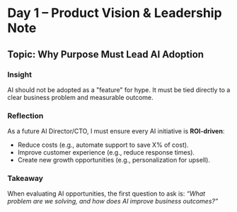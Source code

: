 # Day 1 – Product Vision & Leadership Note

## Topic: Why Purpose Must Lead AI Adoption

### Insight
AI should not be adopted as a "feature" for hype. It must be tied directly to a clear business problem and measurable outcome.

### Reflection
As a future AI Director/CTO, I must ensure every AI initiative is **ROI-driven**:
- Reduce costs (e.g., automate support to save X% of cost).  
- Improve customer experience (e.g., reduce response times).  
- Create new growth opportunities (e.g., personalization for upsell).  

### Takeaway
When evaluating AI opportunities, the first question to ask is:
*“What problem are we solving, and how does AI improve business outcomes?”*
